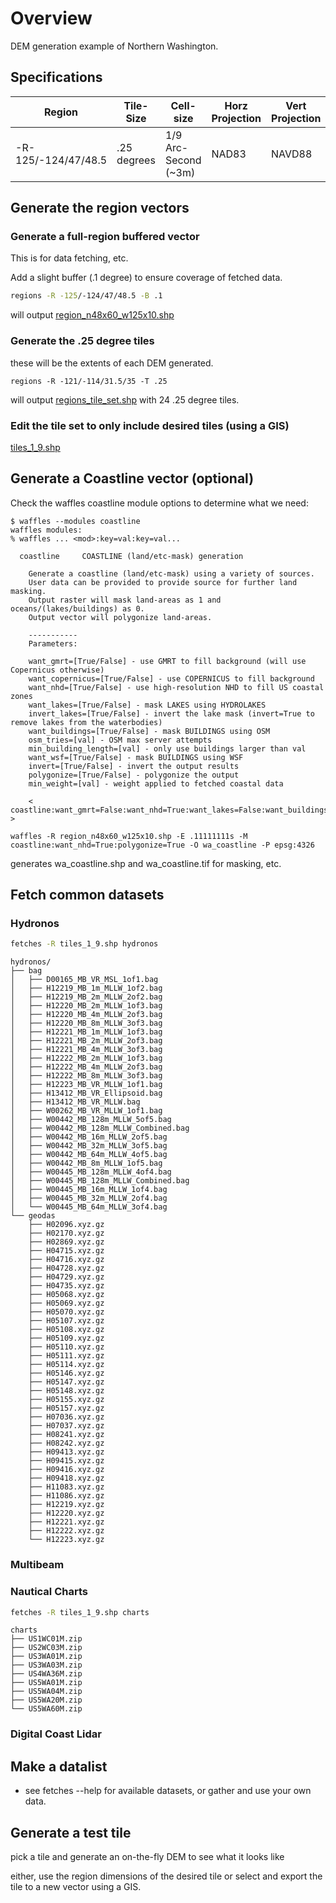 # Overview

DEM generation example of Northern Washington.

## Specifications

| Region | Tile-Size | Cell-size | Horz Projection | Vert Projection |
|---|---|---|---|---|
| -R-125/-124/47/48.5 | .25 degrees | 1/9 Arc-Second (~3m) | NAD83 | NAVD88 |


## Generate the region vectors

### Generate a full-region buffered vector

This is for data fetching, etc.

Add a slight buffer (.1 degree) to ensure coverage of fetched data.

```bash
regions -R -125/-124/47/48.5 -B .1
```

will output [region_n48x60_w125x10.shp](region_n48x60_w125x10.geojson)

### Generate the .25 degree tiles

these will be the extents of each DEM generated.

```regions -R -121/-114/31.5/35 -T .25```

will output [regions_tile_set.shp](region_tile_set.geojson) with 24 .25 degree tiles.

### Edit the tile set to only include desired tiles (using a GIS)

[tiles_1_9.shp](tiles_1_9.geojson)

## Generate a Coastline vector (optional)

Check the waffles coastline module options to determine what we need:

```
$ waffles --modules coastline
waffles modules:
% waffles ... <mod>:key=val:key=val...

  coastline     COASTLINE (land/etc-mask) generation
    
    Generate a coastline (land/etc-mask) using a variety of sources. 
    User data can be provided to provide source for further land masking. 
    Output raster will mask land-areas as 1 and oceans/(lakes/buildings) as 0.
    Output vector will polygonize land-areas.
    
    -----------
    Parameters:
    
    want_gmrt=[True/False] - use GMRT to fill background (will use Copernicus otherwise)
    want_copernicus=[True/False] - use COPERNICUS to fill background
    want_nhd=[True/False] - use high-resolution NHD to fill US coastal zones
    want_lakes=[True/False] - mask LAKES using HYDROLAKES
    invert_lakes=[True/False] - invert the lake mask (invert=True to remove lakes from the waterbodies)
    want_buildings=[True/False] - mask BUILDINGS using OSM
    osm_tries=[val] - OSM max server attempts
    min_building_length=[val] - only use buildings larger than val
    want_wsf=[True/False] - mask BUILDINGS using WSF
    invert=[True/False] - invert the output results
    polygonize=[True/False] - polygonize the output
    min_weight=[val] - weight applied to fetched coastal data

    < coastline:want_gmrt=False:want_nhd=True:want_lakes=False:want_buildings=False:invert=False:polygonize=True >
```

```waffles -R region_n48x60_w125x10.shp -E .11111111s -M coastline:want_nhd=True:polygonize=True -O wa_coastline -P epsg:4326```

generates wa_coastline.shp and wa_coastline.tif for masking, etc.

## Fetch common datasets

### Hydronos

```bash
fetches -R tiles_1_9.shp hydronos
```

```
hydronos/
├── bag
│   ├── D00165_MB_VR_MSL_1of1.bag
│   ├── H12219_MB_1m_MLLW_1of2.bag
│   ├── H12219_MB_2m_MLLW_2of2.bag
│   ├── H12220_MB_2m_MLLW_1of3.bag
│   ├── H12220_MB_4m_MLLW_2of3.bag
│   ├── H12220_MB_8m_MLLW_3of3.bag
│   ├── H12221_MB_1m_MLLW_1of3.bag
│   ├── H12221_MB_2m_MLLW_2of3.bag
│   ├── H12221_MB_4m_MLLW_3of3.bag
│   ├── H12222_MB_2m_MLLW_1of3.bag
│   ├── H12222_MB_4m_MLLW_2of3.bag
│   ├── H12222_MB_8m_MLLW_3of3.bag
│   ├── H12223_MB_VR_MLLW_1of1.bag
│   ├── H13412_MB_VR_Ellipsoid.bag
│   ├── H13412_MB_VR_MLLW.bag
│   ├── W00262_MB_VR_MLLW_1of1.bag
│   ├── W00442_MB_128m_MLLW_5of5.bag
│   ├── W00442_MB_128m_MLLW_Combined.bag
│   ├── W00442_MB_16m_MLLW_2of5.bag
│   ├── W00442_MB_32m_MLLW_3of5.bag
│   ├── W00442_MB_64m_MLLW_4of5.bag
│   ├── W00442_MB_8m_MLLW_1of5.bag
│   ├── W00445_MB_128m_MLLW_4of4.bag
│   ├── W00445_MB_128m_MLLW_Combined.bag
│   ├── W00445_MB_16m_MLLW_1of4.bag
│   ├── W00445_MB_32m_MLLW_2of4.bag
│   └── W00445_MB_64m_MLLW_3of4.bag
└── geodas
    ├── H02096.xyz.gz
    ├── H02170.xyz.gz
    ├── H02869.xyz.gz
    ├── H04715.xyz.gz
    ├── H04716.xyz.gz
    ├── H04728.xyz.gz
    ├── H04729.xyz.gz
    ├── H04735.xyz.gz
    ├── H05068.xyz.gz
    ├── H05069.xyz.gz
    ├── H05070.xyz.gz
    ├── H05107.xyz.gz
    ├── H05108.xyz.gz
    ├── H05109.xyz.gz
    ├── H05110.xyz.gz
    ├── H05111.xyz.gz
    ├── H05114.xyz.gz
    ├── H05146.xyz.gz
    ├── H05147.xyz.gz
    ├── H05148.xyz.gz
    ├── H05155.xyz.gz
    ├── H05157.xyz.gz
    ├── H07036.xyz.gz
    ├── H07037.xyz.gz
    ├── H08241.xyz.gz
    ├── H08242.xyz.gz
    ├── H09413.xyz.gz
    ├── H09415.xyz.gz
    ├── H09416.xyz.gz
    ├── H09418.xyz.gz
    ├── H11083.xyz.gz
    ├── H11086.xyz.gz
    ├── H12219.xyz.gz
    ├── H12220.xyz.gz
    ├── H12221.xyz.gz
    ├── H12222.xyz.gz
    └── H12223.xyz.gz
```

### Multibeam
### Nautical Charts
```bash
fetches -R tiles_1_9.shp charts
```

```
charts
├── US1WC01M.zip
├── US2WC03M.zip
├── US3WA01M.zip
├── US3WA03M.zip
├── US4WA36M.zip
├── US5WA01M.zip
├── US5WA04M.zip
├── US5WA20M.zip
└── US5WA60M.zip
```

### Digital Coast Lidar
### 

## Make a datalist

- see fetches --help for available datasets, or gather and use your own data.

## Generate a test tile

pick a tile and generate an on-the-fly DEM to see what it looks like

either, use the region dimensions of the desired tile or select and export the tile to a new vector using a GIS.

